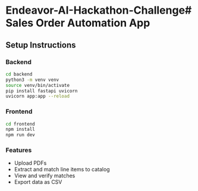 # Endeavor-AI-Hackathon-Challenge# Sales Order Automation App

## Setup Instructions

### Backend
```bash
cd backend
python3 -m venv venv
source venv/bin/activate
pip install fastapi uvicorn
uvicorn app:app --reload
```

### Frontend
```bash
cd frontend
npm install
npm run dev
```

### Features
- Upload PDFs
- Extract and match line items to catalog
- View and verify matches
- Export data as CSV